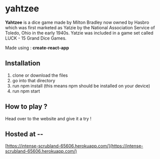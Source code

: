 # yahtzee

**Yahtzee** is a dice game made by Milton Bradley now owned by Hasbro which was first marketed as Yatzie by the National Association Service of Toledo, Ohio in the early 1940s. Yatzie was included in a game set called LUCK - 15 Grand Dice Games.

Made using : **create-react-app**

## Installation

1. clone or download the files
2. go into that directory
3. run npm install (this means npm should be installed on your device)
4. run npm start

## How to play ?

Head over to the website and give it a try !

## Hosted at -- 
[https://intense-scrubland-65606.herokuapp.com/](https://intense-scrubland-65606.herokuapp.com/)
